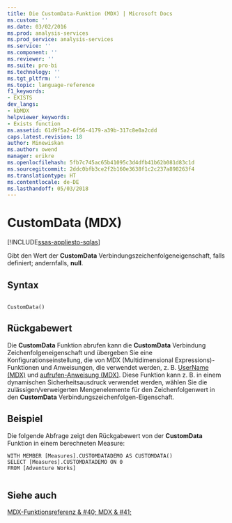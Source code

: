```yaml
---
title: Die CustomData-Funktion (MDX) | Microsoft Docs
ms.custom: ''
ms.date: 03/02/2016
ms.prod: analysis-services
ms.prod_service: analysis-services
ms.service: ''
ms.component: ''
ms.reviewer: ''
ms.suite: pro-bi
ms.technology: ''
ms.tgt_pltfrm: ''
ms.topic: language-reference
f1_keywords:
- EXISTS
dev_langs:
- kbMDX
helpviewer_keywords:
- Exists function
ms.assetid: 61d9f5a2-6f56-4179-a39b-317c8e0a2cdd
caps.latest.revision: 18
author: Minewiskan
ms.author: owend
manager: erikre
ms.openlocfilehash: 5fb7c745ac65b41095c3d4dfb41b62b081d83c1d
ms.sourcegitcommit: 2ddc0bfb3ce2f2b160e3638f1c2c237a898263f4
ms.translationtype: HT
ms.contentlocale: de-DE
ms.lasthandoff: 05/03/2018
---
```

# <a name="customdata-mdx"></a>CustomData (MDX)
[!INCLUDE[ssas-appliesto-sqlas](../includes/ssas-appliesto-sqlas.md)]

  Gibt den Wert der **CustomData** Verbindungszeichenfolgeneigenschaft, falls definiert; andernfalls, **null**.  
  
## <a name="syntax"></a>Syntax  
  
```  
  
CustomData()  
```  
  
## <a name="return-value"></a>Rückgabewert  
 Die **CustomData** Funktion abrufen kann die **CustomData** Verbindung Zeichenfolgeneigenschaft und übergeben Sie eine Konfigurationseinstellung, die von MDX (Multidimensional Expressions)-Funktionen und Anweisungen, die verwendet werden, z. B. [UserName (MDX)](../mdx/username-mdx.md) und [aufrufen-Anweisung (MDX)](../mdx/mdx-data-manipulation-call.md). Diese Funktion kann z. B. in einem dynamischen Sicherheitsausdruck verwendet werden, wählen Sie die zulässigen/verweigerten Mengenelemente für den Zeichenfolgenwert in den **CustomData** Verbindungszeichenfolgen-Eigenschaft.  
  
## <a name="example"></a>Beispiel  
 Die folgende Abfrage zeigt den Rückgabewert von der **CustomData** Funktion in einem berechneten Measure:  
  
```  
WITH MEMBER [Measures].CUSTOMDATADEMO AS CUSTOMDATA()  
SELECT [Measures].CUSTOMDATADEMO ON 0  
FROM [Adventure Works]  
  
```  
  
## <a name="see-also"></a>Siehe auch  
 [MDX-Funktionsreferenz & #40; MDX & #41;](../mdx/mdx-function-reference-mdx.md)  
  
  
